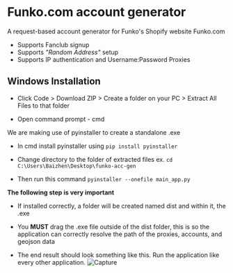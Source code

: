 # Funko.com account generator

A request-based account generator for Funko's Shopify website Funko.com

- Supports Fanclub signup
- Supports *"Random Address"* setup 
- Supports IP authentication and Username:Password Proxies 


## Windows Installation

 - Click Code > Download ZIP > Create a folder on your PC > Extract All Files to that folder

 - Open command prompt - cmd  

We are making use of pyinstaller to create a standalone .exe 

 - In cmd install pyinstaller using ```pip install pyinstaller```

 - Change directory to the folder of extracted files ex. ```cd C:\Users\Baizhen\Desktop\funko-acc-gen```

 - Then run this command ```pyinstaller --onefile main_app.py```
 
**The following step is very important** 

 - If installed correctly, a folder will be created named dist and within it, the .exe

 - You **MUST** drag the .exe file outside of the dist folder, this is so the application can correctly resolve the path of the proxies, accounts, and geojson data
 
 - The end result should look something like this. Run the application like every other application. 
![Capture](https://user-images.githubusercontent.com/62679957/125016171-dde07100-e03e-11eb-9644-da3995e94bfb.PNG)
